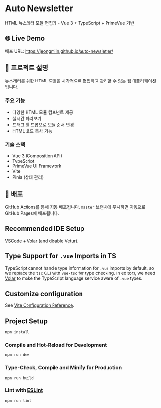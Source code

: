 # Auto Newsletter

HTML 뉴스레터 모듈 편집기 - Vue 3 + TypeScript + PrimeVue 기반

## 🌐 Live Demo

배포 URL: https://jeongmiin.github.io/auto-newsletter/

## 📝 프로젝트 설명

뉴스레터를 위한 HTML 모듈을 시각적으로 편집하고 관리할 수 있는 웹 애플리케이션입니다.

### 주요 기능
- 다양한 HTML 모듈 컴포넌트 제공
- 실시간 미리보기
- 드래그 앤 드롭으로 모듈 순서 변경
- HTML 코드 복사 기능

### 기술 스택
- Vue 3 (Composition API)
- TypeScript
- PrimeVue UI Framework
- Vite
- Pinia (상태 관리)

## 🚀 배포

GitHub Actions를 통해 자동 배포됩니다. `master` 브랜치에 푸시하면 자동으로 GitHub Pages에 배포됩니다.

## Recommended IDE Setup

[VSCode](https://code.visualstudio.com/) + [Volar](https://marketplace.visualstudio.com/items?itemName=Vue.volar) (and disable Vetur).

## Type Support for `.vue` Imports in TS

TypeScript cannot handle type information for `.vue` imports by default, so we replace the `tsc` CLI with `vue-tsc` for type checking. In editors, we need [Volar](https://marketplace.visualstudio.com/items?itemName=Vue.volar) to make the TypeScript language service aware of `.vue` types.

## Customize configuration

See [Vite Configuration Reference](https://vite.dev/config/).

## Project Setup

```sh
npm install
```

### Compile and Hot-Reload for Development

```sh
npm run dev
```

### Type-Check, Compile and Minify for Production

```sh
npm run build
```

### Lint with [ESLint](https://eslint.org/)

```sh
npm run lint
```
